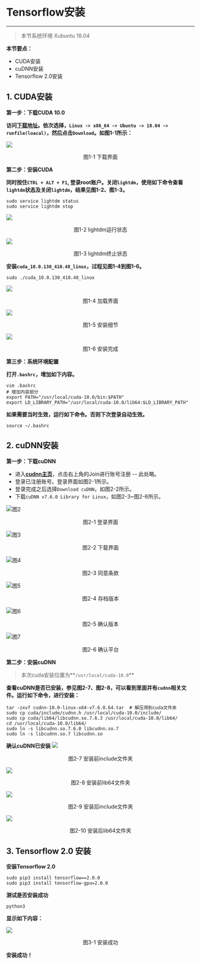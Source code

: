 # Tensorflow安装
---
> 本节系统环境 Xubuntu 18.04

**本节要点：**

- CUDA安装
- cuDNN安装
- Tensorflow 2.0安装


## 1. CUDA安装
**第一步：下载CUDA 10.0**

**访问[下载地址](https://developer.nvidia.com/cuda-10.0-download-archive)。依次选择，`Linux -> x86_64 -> Ubuntu -> 18.04 -> runfile(loacal)`，然后点击`Download`。如图1-1所示：**

![](images/2020_01_12_cuda_01.png)
<p align="center">图1-1 下载界面</p>

**第二步：安装CUDA**

**同时按住`CTRL + ALT + F1`, 登录root账户。关闭`lightdm`，使用如下命令查看`lightdm`状态及关闭`lightdm`，结果见图1-2、图1-3。**

	sudo service lightdm status
	sudo service lightdm stop

![](images/2020_01_12_cuda_02.png)
<p align="center">图1-2 lightdm运行状态</p>

![](images/2020_01_12_cuda_03.png)
<p align="center">图1-3 lightdm终止状态</p>
	
**安装`cuda_10.0.130_410.48_linux`，过程见图1-4到图1-6。**
	
	sudo ./cuda_10.0.130_410.48_linux

![](images/2020_01_12_cuda_04.png)
<p align="center">图1-4 加载界面</p>

![](images/2020_01_12_cuda_05.png)
<p align="center">图1-5 安装细节</p>

![](images/2020_01_12_cuda_06.png)
<p align="center">图1-6 安装完成</p>

**第三步：系统环境配置**

**打开`.bashrc`，增加如下内容。**

	vim .bashrc
	# 增加内容部分
	export PATH="/usr/local/cuda-10.0/bin:$PATH"
	export LD_LIBRARY_PATH="/usr/local/cuda-10.0/lib64:$LD_LIBRARY_PATH"
	
**如果需要当时生效，运行如下命令。否则下次登录自动生效。**

	source ~/.bashrc
	
## 2. cuDNN安装

**第一步：下载cuDNN**

- 进入[**cudnn主页**](https://developer.nvidia.com/cudnn)，点击右上角的Join进行账号注册 -- 此处略。
- 登录已注册账号。登录界面如图2-1所示。
- 登录完成之后选择`Download cuDNN`，如图2-2所示。
- 下载`cuDNN v7.6.0 Library for Linux`，如图2-3~图2-6所示。

![图2](images/2019_05_03_cudnn_01.png)
<p align="center">图2-1 登录界面</p>

![图3](images/2019_05_03_cudnn_02.png)
<p align="center">图2-2 下载界面</p>

![图4](images/2019_05_03_cudnn_03.png)
<p align="center">图2-3 同意条款</p>

![图5](images/2020_01_13_cudnn_04.png)
<p align="center">图2-4 存档版本</p>

![图6](images/2020_01_13_cudnn_05.png)
<p align="center">图2-5 确认版本</p>

![图7](images/2020_01_13_cudnn_06.png)
<p align="center">图2-6 确认平台</p>

**第二步：安装cuDNN**
> 本次cuda安装位置为**`/usr/local/cuda-10.0`**

**查看cuDNN是否已安装，参见图2-7、图2-8，可以看到里面并有`cudnn`相关文件。运行如下命令，进行安装：**

	tar -zxvf cudnn-10.0-linux-x64-v7.6.0.64.tar  # 解压得到cuda文件夹
	sudo cp cuda/include/cudnn.h /usr/local/cuda-10.0/include/
	sudo cp cuda/lib64/libcudnn.so.7.6.3 /usr/local/cuda-10.0/lib64/
	cd /usr/local/cuda-10.0/lib64/
	sudo ln -s libcudnn.so.7.6.0 libcudnn.so.7
	sudo ln -s libcudnn.so.7 libcudnn.so
	
**确认cuDNN已安装**
![](images/2019_05_12_cudnn_07.png)
<p align="center">图2-7 安装前include文件夹</p>

![](images/2019_05_12_cudnn_08.png)
<p align="center">图2-8 安装前lib64文件夹</p>

![](images/2020_01_13_cudnn_09.png)
<p align="center">图2-9 安装后include文件夹</p>

![](images/2020_01_13_cudnn_10.png)
<p align="center">图2-10 安装后lib64文件夹</p>


## 3. Tensorflow 2.0 安装
**安装Tensorflow 2.0**

	sudo pip3 install tensorflow==2.0.0
	sudo pip3 install tensorflow-gpu=2.0.0
	
**测试是否安装成功**

	python3
	
**显示如下内容：**

![](images/2020_01_13_tensorflow_01.png)
<p align="center">图3-1 安装成功</p>

**安装成功！**